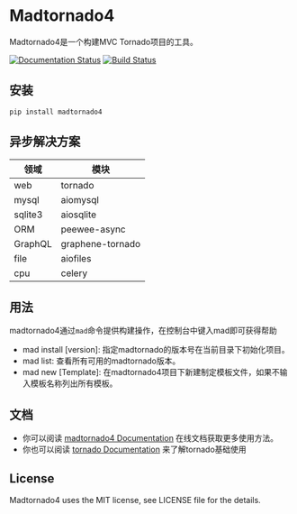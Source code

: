 # Madtornado4

Madtornado4是一个构建MVC Tornado项目的工具。

[![Documentation Status](https://readthedocs.org/projects/madtornado4/badge/?version=latest)](https://madtornado4.readthedocs.io/?badge=latest)
[![Build Status](https://www.travis-ci.org/SystemLight/madtornado4.svg?branch=master)](https://www.travis-ci.org/SystemLight/madtornado4)

## 安装

```
pip install madtornado4
```

## 异步解决方案

| 领域 | 模块 |
| --- | --- |
| web | tornado |
| mysql | aiomysql |
| sqlite3 | aiosqlite |
| ORM | peewee-async |
| GraphQL | graphene-tornado |
| file | aiofiles |
| cpu | celery |


## 用法

madtornado4通过`mad`命令提供构建操作，在控制台中键入mad即可获得帮助

- mad install [version]: 指定madtornado的版本号在当前目录下初始化项目。
- mad list: 查看所有可用的madtornado版本。
- mad new [Template]: 在madtornado4项目下新建制定模板文件，如果不输入模板名称列出所有模板。

## 文档

- 你可以阅读 [madtornado4 Documentation](https://madtornado4.readthedocs.io/?badge=latest) 在线文档获取更多使用方法。
- 你也可以阅读 [tornado Documentation](https://www.osgeo.cn/tornado/index.html) 来了解tornado基础使用

## License

Madtornado4 uses the MIT license, see LICENSE file for the details.

